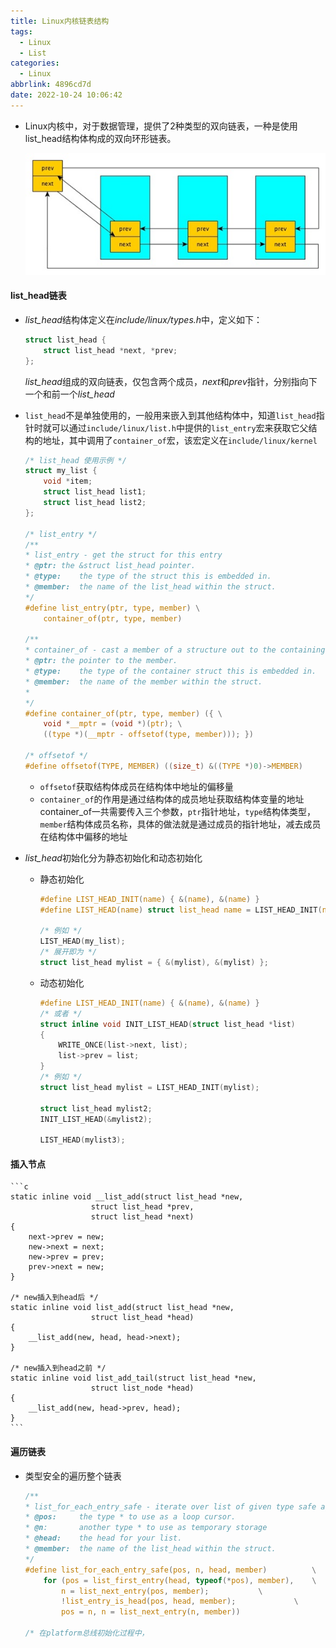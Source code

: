 ```yaml
---
title: Linux内核链表结构
tags:
  - Linux
  - List
categories:
  - Linux
abbrlink: 4896cd7d
date: 2022-10-24 10:06:42
---
```


+ Linux内核中，对于数据管理，提供了2种类型的双向链表，一种是使用list_head结构体构成的双向环形链表。
    
    ![](https://raw.githubusercontent.com/JackHuang021/images/master/20221103103152.png)

<!-- more -->
#### list_head链表
+ *list_head*结构体定义在*include/linux/types.h*中，定义如下：
    ```c
    struct list_head {
        struct list_head *next, *prev;
    };
    ```
    *list_head*组成的双向链表，仅包含两个成员，*next*和*prev*指针，分别指向下一个和前一个*list_head*
    
+ `list_head`不是单独使用的，一般用来嵌入到其他结构体中，知道`list_head`指针时就可以通过`include/linux/list.h`中提供的`list_entry`宏来获取它父结构的地址，其中调用了`container_of`宏，该宏定义在`include/linux/kernel`
    ```c
    /* list_head 使用示例 */
    struct my_list {
        void *item;
        struct list_head list1;
        struct list_head list2; 
    };

    /* list_entry */
    /**
    * list_entry - get the struct for this entry
    * @ptr:	the &struct list_head pointer.
    * @type:	the type of the struct this is embedded in.
    * @member:	the name of the list_head within the struct.
    */
    #define list_entry(ptr, type, member) \
        container_of(ptr, type, member)
	
    /**
    * container_of - cast a member of a structure out to the containing structure
    * @ptr:	the pointer to the member.
    * @type:	the type of the container struct this is embedded in.
    * @member:	the name of the member within the struct.
    *
    */
    #define container_of(ptr, type, member) ({ \
        void *__mptr = (void *)(ptr); \
        ((type *)(__mptr - offsetof(type, member))); })

    /* offsetof */
    #define offsetof(TYPE, MEMBER) ((size_t) &((TYPE *)0)->MEMBER)
    ```
    + `offsetof`获取结构体成员在结构体中地址的偏移量
    + `container_of`的作用是通过结构体的成员地址获取结构体变量的地址
    container_of一共需要传入三个参数，`ptr`指针地址，`type`结构体类型，`member`结构体成员名称，具体的做法就是通过成员的指针地址，减去成员在结构体中偏移的地址

+ *list_head*初始化分为静态初始化和动态初始化
    + 静态初始化
        ```c
        #define LIST_HEAD_INIT(name) { &(name), &(name) }
        #define LIST_HEAD(name) struct list_head name = LIST_HEAD_INIT(name)

        /* 例如 */
        LIST_HEAD(my_list);
        /* 展开即为 */
        struct list_head mylist = { &(mylist), &(mylist) };
        ```

    + 动态初始化
        ```c
        #define LIST_HEAD_INIT(name) { &(name), &(name) }
        /* 或者 */
        struct inline void INIT_LIST_HEAD(struct list_head *list)
        { 
            WRITE_ONCE(list->next, list);
            list->prev = list;
        }
        /* 例如 */
        struct list_head mylist = LIST_HEAD_INIT(mylist);
        
        struct list_head mylist2;
        INIT_LIST_HEAD(&mylist2);
        
        LIST_HEAD(mylist3);
        ```

#### 插入节点
    ```c
    static inline void __list_add(struct list_head *new,
                      struct list_head *prev,
                      struct list_head *next)
    {
        next->prev = new;
        new->next = next;
        new->prev = prev;
        prev->next = new;
    }

    /* new插入到head后 */
    static inline void list_add(struct list_head *new,
                      struct list_head *head)
    {
        __list_add(new, head, head->next);
    }

    /* new插入到head之前 */
    static inline void list_add_tail(struct list_head *new,
                      struct list_node *head)
    {
        __list_add(new, head->prev, head);
    }
    ```

#### 遍历链表

+ 类型安全的遍历整个链表
    ```c
    /**
    * list_for_each_entry_safe - iterate over list of given type safe against removal of list entry
    * @pos:	    the type * to use as a loop cursor.
    * @n:		another type * to use as temporary storage
    * @head:	the head for your list.
    * @member:	the name of the list_head within the struct.
    */
    #define list_for_each_entry_safe(pos, n, head, member)			\
        for (pos = list_first_entry(head, typeof(*pos), member),	\
            n = list_next_entry(pos, member);			\
            !list_entry_is_head(pos, head, member); 			\
            pos = n, n = list_next_entry(n, member))
    
    /* 在platform总线初始化过程中，
    ```
    


